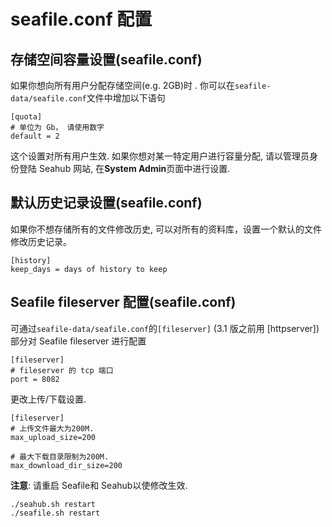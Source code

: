 # seafile.conf 配置

存储空间容量设置(seafile.conf)
------------------------------

如果你想向所有用户分配存储空间(e.g. 2GB)时 .
你可以在`seafile-data/seafile.conf`文件中增加以下语句

    [quota]
    # 单位为 Gb， 请使用数字
    default = 2

这个设置对所有用户生效. 如果你想对某一特定用户进行容量分配,
请以管理员身份登陆 Seahub 网站, 在**System Admin**页面中进行设置.

默认历史记录设置(seafile.conf)
------------------------------

如果你不想存储所有的文件修改历史,
可以对所有的资料库，设置一个默认的文件修改历史记录。

    [history]
    keep_days = days of history to keep

Seafile fileserver 配置(seafile.conf)
-------------------------------------

可通过`seafile-data/seafile.conf`的`[fileserver]` (3.1 版之前用 [httpserver]) 部分对 Seafile
fileserver 进行配置

    [fileserver]
    # fileserver 的 tcp 端口
    port = 8082

更改上传/下载设置.

    [fileserver]
    # 上传文件最大为200M.
    max_upload_size=200

    # 最大下载目录限制为200M.
    max_download_dir_size=200

**注意**: 请重启 Seafile和 Seahub以使修改生效.

    ./seahub.sh restart
    ./seafile.sh restart
